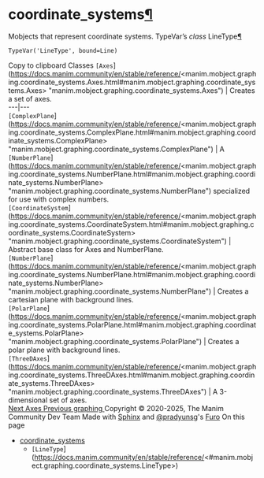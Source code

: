 # coordinate_systems[¶](https://docs.manim.community/en/stable/reference/<#module-manim.mobject.graphing.coordinate_systems> "Link to this heading")
Mobjects that represent coordinate systems.
TypeVar’s
_class_ LineType[¶](https://docs.manim.community/en/stable/reference/<#manim.mobject.graphing.coordinate_systems.LineType> "Link to this definition")
    
```
TypeVar('LineType', bound=Line)

```
Copy to clipboard
Classes
`[Axes`](https://docs.manim.community/en/stable/reference/<manim.mobject.graphing.coordinate_systems.Axes.html#manim.mobject.graphing.coordinate_systems.Axes> "manim.mobject.graphing.coordinate_systems.Axes") | Creates a set of axes.  
---|---  
`[ComplexPlane`](https://docs.manim.community/en/stable/reference/<manim.mobject.graphing.coordinate_systems.ComplexPlane.html#manim.mobject.graphing.coordinate_systems.ComplexPlane> "manim.mobject.graphing.coordinate_systems.ComplexPlane") | A `[NumberPlane`](https://docs.manim.community/en/stable/reference/<manim.mobject.graphing.coordinate_systems.NumberPlane.html#manim.mobject.graphing.coordinate_systems.NumberPlane> "manim.mobject.graphing.coordinate_systems.NumberPlane") specialized for use with complex numbers.  
`[CoordinateSystem`](https://docs.manim.community/en/stable/reference/<manim.mobject.graphing.coordinate_systems.CoordinateSystem.html#manim.mobject.graphing.coordinate_systems.CoordinateSystem> "manim.mobject.graphing.coordinate_systems.CoordinateSystem") | Abstract base class for Axes and NumberPlane.  
`[NumberPlane`](https://docs.manim.community/en/stable/reference/<manim.mobject.graphing.coordinate_systems.NumberPlane.html#manim.mobject.graphing.coordinate_systems.NumberPlane> "manim.mobject.graphing.coordinate_systems.NumberPlane") | Creates a cartesian plane with background lines.  
`[PolarPlane`](https://docs.manim.community/en/stable/reference/<manim.mobject.graphing.coordinate_systems.PolarPlane.html#manim.mobject.graphing.coordinate_systems.PolarPlane> "manim.mobject.graphing.coordinate_systems.PolarPlane") | Creates a polar plane with background lines.  
`[ThreeDAxes`](https://docs.manim.community/en/stable/reference/<manim.mobject.graphing.coordinate_systems.ThreeDAxes.html#manim.mobject.graphing.coordinate_systems.ThreeDAxes> "manim.mobject.graphing.coordinate_systems.ThreeDAxes") | A 3-dimensional set of axes.  
[ Next Axes ](https://docs.manim.community/en/stable/reference/<manim.mobject.graphing.coordinate_systems.Axes.html>) [ Previous graphing ](https://docs.manim.community/en/stable/reference/<manim.mobject.graphing.html>)
Copyright © 2020-2025, The Manim Community Dev Team 
Made with [Sphinx](https://docs.manim.community/en/stable/reference/<https:/www.sphinx-doc.org/>) and [@pradyunsg](https://docs.manim.community/en/stable/reference/<https:/pradyunsg.me>)'s [Furo](https://docs.manim.community/en/stable/reference/<https:/github.com/pradyunsg/furo>)
On this page 
  * [coordinate_systems](https://docs.manim.community/en/stable/reference/<#>)
    * `[LineType`](https://docs.manim.community/en/stable/reference/<#manim.mobject.graphing.coordinate_systems.LineType>)


